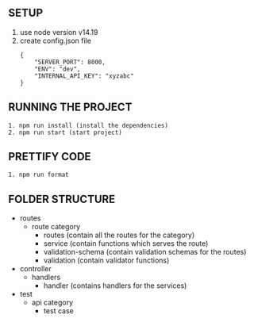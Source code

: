 ## SETUP
1. use node version v14.19
2. create config.json file
   ```
   {
       "SERVER_PORT": 8000,
       "ENV": "dev",
       "INTERNAL_API_KEY": "xyzabc"
   }
   ```

## RUNNING THE PROJECT
```
1. npm run install (install the dependencies)
2. npm run start (start project)
```

## PRETTIFY CODE
```
1. npm run format
```

## FOLDER STRUCTURE
- routes
  - route category
    - routes (contain all the routes for the category)
    - service (contain functions which serves the route)
    - validation-schema (contain validation schemas for the routes)
    - validation (contain validator functions)
- controller
  - handlers
    - handler (contains handlers for the services)
- test
    - api category
        - test case